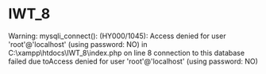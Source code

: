 # IWT_8



Warning: mysqli_connect(): (HY000/1045): Access denied for user 'root'@'localhost' (using password: NO) in C:\xampp\htdocs\IWT_8\index.php on line 8
connection to this database failed due toAccess denied for user 'root'@'localhost' (using password: NO)
